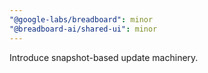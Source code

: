 ```yaml
---
"@google-labs/breadboard": minor
"@breadboard-ai/shared-ui": minor
---
```


Introduce snapshot-based update machinery.
